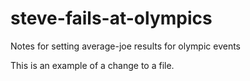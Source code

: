 # steve-fails-at-olympics
Notes for setting average-joe results for olympic events

This is an example of a change to a file.
